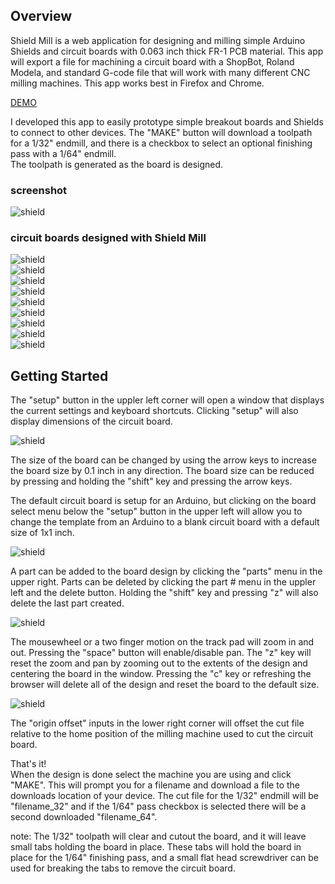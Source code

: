 ## Overview

Shield Mill is a web application for designing and milling simple Arduino Shields and circuit boards with 0.063 inch thick FR-1 PCB material.
This app will export a file for machining a circuit board with a ShopBot, Roland Modela, and standard G-code file that will
work with many different CNC milling machines. This app works best in Firefox and Chrome. 

[DEMO](http://jw4rd.github.io/shieldMill/)  

I developed this app to easily prototype simple breakout boards and Shields to connect to other devices. 
The "MAKE" button will download a toolpath for a 1/32" endmill, and there is a checkbox to select an optional finishing pass with a 1/64" endmill.  
The toolpath is generated as the board is designed.

### screenshot

![shield](https://raw.github.com/jw4rd/shieldmill/master/img/screenshot.png)  

### circuit boards designed with Shield Mill

![shield](https://raw.github.com/jw4rd/shieldmill/master/img/fabisp1.png)  
![shield](https://raw.github.com/jw4rd/shieldmill/master/img/fabisp2.jpg)  
![shield](https://raw.github.com/jw4rd/shieldmill/master/img/44ftdi.png)  
![shield](https://raw.github.com/jw4rd/shieldmill/master/img/44ftdi1.jpg)  
![shield](https://raw.github.com/jw4rd/shieldmill/master/img/44ftdi2.jpg)  
![shield](https://raw.github.com/jw4rd/shieldmill/master/img/5mil.jpg)  
![shield](https://raw.github.com/jw4rd/shieldmill/master/img/t44_1.jpg)  
![shield](https://raw.github.com/jw4rd/shieldmill/master/img/t44_2.jpg)  
![shield](https://raw.github.com/jw4rd/shieldmill/master/img/pcbs.jpg)  

## Getting Started

The "setup" button in the uppler left corner will open a window that displays the current settings and keyboard shortcuts.
Clicking "setup" will also display dimensions of the circuit board.  

![shield](https://raw.github.com/jw4rd/shieldmill/master/img/setup.png)  

The size of the board can be changed by using the arrow keys to increase the 
board size by 0.1 inch in any direction. The board size can be reduced by
pressing and holding the "shift" key and pressing the arrow keys.  

The default circuit board is setup for an Arduino, but clicking on the board select menu below the "setup" button in the upper left will
allow you to change the template from an Arduino to a blank circuit board with a default size of 1x1 inch.  

![shield](https://raw.github.com/jw4rd/shieldmill/master/img/blank.png)  

A part can be added to the board design by clicking the "parts" menu in the upper right.
Parts can be deleted by clicking the part # menu in the uppler left and the delete button. Holding the "shift" key and pressing "z" will also delete
the last part created.  


![shield](https://raw.github.com/jw4rd/shieldmill/master/img/pcb_design.png)  


The mousewheel or a two finger motion on the track pad will zoom in and out. 
Pressing the "space" button will enable/disable pan. 
The "z" key will reset the zoom and pan by zooming out to the extents of the design and centering the board in the window.
Pressing the "c" key or refreshing the browser will delete all of the design and reset the board to the default size.  

![shield](https://raw.github.com/jw4rd/shieldmill/master/img/zoom.png)  

The "origin offset" inputs in the lower right corner will offset the cut file relative to the home position of the milling machine used
to cut the circuit board.

That's it!  
When the design is done select the machine you are using and click "MAKE". This will prompt you for a filename and download a file to the
downloads location of your device.  The cut file for the 1/32" endmill will be "filename_32" and if the 1/64" pass checkbox is selected
there will be a second downloaded "filename_64".  

<!---
![shield](https://raw.github.com/jw4rd/shieldmill/master/img/pcb.png)  
-->

note: The 1/32" toolpath will clear and cutout the board, and it will leave small tabs holding the board in place. These tabs will hold the board in
place for the 1/64" finishing pass, and a small flat head screwdriver can be used for breaking the tabs to remove the circuit board.  

<!---
![shield](https://raw.github.com/jw4rd/shieldmill/master/img/tabs.png)  
-->



